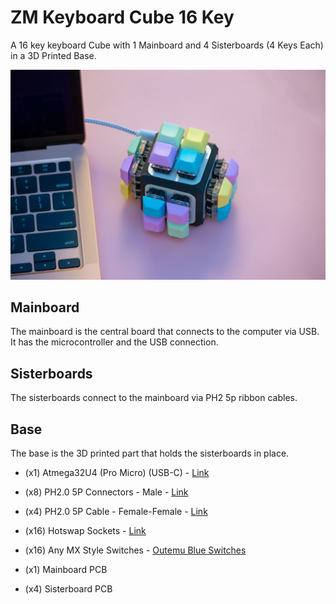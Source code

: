 # ZM Keyboard Cube 16 Key

A 16 key keyboard Cube with 1 Mainboard and 4 Sisterboards (4 Keys Each) in a 3D Printed Base.

<p align="center">
  <img src="Media/DSC_2078-cube-keyboard-1mb.jpg" alt="ZM Keyboard Cube 16 Key" style="width: 700px;">
</p>

## Mainboard

The mainboard is the central board that connects to the computer via USB. It has the microcontroller and the USB connection.

## Sisterboards

The sisterboards connect to the mainboard via PH2 5p ribbon cables.

## Base

The base is the 3D printed part that holds the sisterboards in place.

- (x1) Atmega32U4 (Pro Micro) (USB-C) - [Link](https://www.amazon.com/Teyleten-Robot-Atmega32U4-Development-Microcontroller/dp/B0B6HYLC44/ref=sr_1_3?crid=1Z72IVD6K5QHB&dib=eyJ2IjoiMSJ9.ZidoVDxKehMzRyb3OnIOUo7kCMI-GTvSp8v7tkyBgL58BA7p-ziPMY3oMDgqOEOSc-QSt5b9E2ShBIV1P1GqltFQyeQdjE1EkB5qMozeYW51NsABdqJFCIgT2WEEWY_R9xddxr3srWrZVNAf-xJ2JPbD7jBVTHMw4OqssJZYym9T-Zi5mb3ce8zx-ZsavVqMM9MerjAdKGGWrFRPn9edUzxeo9KCNIvvgTs9WT3TAQY.qMJEUBNzrmVkAFhxaOTXeT6QcE5j--6zlO3GW4qDL_c&dib_tag=se&keywords=pro+micro+usb&qid=1729896778&sprefix=pro+micro+usbc%2Caps%2C93&sr=8-3)

- (x8) PH2.0 5P Connectors - Male - [Link](https://www.amazon.com/Socket-Compatible-JST-PH-Connectors-Through-Hole/dp/B0BM4B7Q1K/ref=sr_1_2?crid=LV04WY779AOP&dib=eyJ2IjoiMSJ9.J0JspjfmU_wA5IvcpMg1OEPEzAe5_aWIRqTMSLZ75sD55DVV8BfTNjyL37ELqL9Yo3JJcSmmmZBcYGHI5VTjTo5TfPZqyB15otkQ48M3bAa6nwT3vhhFxpPeoMUQpHM1Kd-L1LPQee2uXjqVZIUMOLCl5viVLokYCIk3Sx3uOkWf3mIvBt6Y70WREVtoE0QPzGMzJpf5dsGhapXAKQPqOaQVjBZMQytHxUTCKvVDxZ4sDxV_-U8NpOfPLmfVt1WSLR0s8ArhS5NIyv0uWAYu-UMxuhsJzhWZVWSuTZMwIjs.5gs8FlujRHL-QlnwpdgZjsAxdbtPww1E7dCm-rb5q_A&dib_tag=se&keywords=PH2.0+5p&qid=1729896495&sprefix=ph2.0+5p%2Caps%2C85&sr=8-2)

- (x4) PH2.0 5P Cable - Female-Female - [Link](https://www.amazon.com/Yoeruyo-PH2-0mm-Connector-Pre-Crimped-4Pin-20CM/dp/B0C2HF8TBS/ref=sr_1_1_sspa?crid=XRZ4U9WQEIVQ&dib=eyJ2IjoiMSJ9.FKkY4Jt_t46mCYFx8ArLnsIfCDSDHx2Az_dhmAAi9Rq1faGdE11rb3osOfSfDVOaYsH3tv-8nA57dITboaWRrjXOTBXHDgOPbTFpI5xBegpQJiBMcPaXNc_DAU5hD9bfAa4EQWu2SNWp5kH9JA8PoZ4j7y0KE8FlXSnOtHaH0YtGUg-8KtPJAcjzQ7YCVczTQhrCBs9d3qKLWnFpZLFJ6A4hU8sezLmPwESGjEYNS5U.O7sbp3c5--FCIYe7EeUYRELl1z3DWdIYN1yBCFfXQK4&dib_tag=se&keywords=PH2.0%2B5p%2Bcable&qid=1729896566&sprefix=ph2.0%2B5p%2Bcabl%2Caps%2C76&sr=8-1-spons&sp_csd=d2lkZ2V0TmFtZT1zcF9hdGY&th=1)

- (x16) Hotswap Sockets - [Link](https://www.amazon.com/Hot-swap-CPG151101S11-Mechanical-Keyboard-Accessories/dp/B0BVH6M5FP/ref=sr_1_1?crid=1EOEB4ONKKFD5&dib=eyJ2IjoiMSJ9.4jfJMBrnUtVfrD9ndIz5DRPr_csC9M51qPB37z6UI-epkawz0rnq5i67-g2K4mT6iEJaaur9fJryHN7to2gaqUehXHSz2zR0-QSdZg82fCvdf7W9HlWMAyIL1mIesauSiZEzowsU7TEAikLdYLcxYbAIz0h6mlMZBr5-VICxtsn7FZY5GvxP0sg4nF6mmTHFQMUKvx8nfnaEn9tJ8tlXGIHY8yAivTQxTYzsQhptEGM.kBMaLn_dUZwebYqNC1GzRutIyU5VafRdvxoE34a5O9w&dib_tag=se&keywords=Kailh+hotswap&qid=1729908615&sprefix=kailh+hotswap%2Caps%2C82&sr=8-1)

- (x16) Any MX Style Switches - [Outemu Blue Switches](https://www.amazon.com/Mechanical-Switches-Keyboard-Replacement-Included/dp/B09NNMFHQY/ref=sr_1_1_sspa?crid=38YLXTN2CSOJP&dib=eyJ2IjoiMSJ9._hEHWPLGZrlEGSrl9SWBvSyEZqltBi7qKImq_mFL_8glX6MrHuVNWap5utrZ3Bh_YxgNpYrd15wMgBtklIa47GeoHaP6QM5wPxosRUpmXzAGr4dPMh45LHF-ui9pG0co_ntdtFRaYkb7QVmdPCYj_zvMLUM_Tjk3Ve2o8r5veZguIq7zxh1OTzlqYxTlHZALmrnIv9nsqO6fvG1qXvvSLd_icYLjV2Oo4swkAmwuNns.dBM0RIgAmaiUtjpF8hNgDO55DeabKdxSG35fwxZnoUg&dib_tag=se&keywords=blue+switches&qid=1729908712&sprefix=blue+switche%2Caps%2C87&sr=8-1-spons&sp_csd=d2lkZ2V0TmFtZT1zcF9hdGY&psc=1)

- (x1) Mainboard PCB
- (x4) Sisterboard PCB

